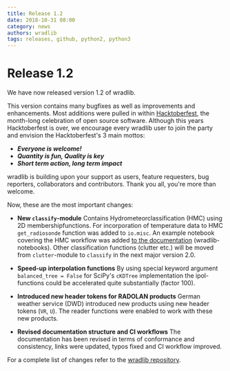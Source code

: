 ```yaml
---
title: Release 1.2
date: 2018-10-31 08:00
category: news
authors: wradlib
tags: releases, github, python2, python3
---
```


# Release 1.2

We have now released version 1.2 of wradlib.

This version contains many bugfixes as well as improvements and enhancements. Most additions were pulled in within [Hacktoberfest](https://hacktoberfest.digitalocean.com/), the month-long celebration of open source software. Although this years Hacktoberfest is over, we encourage every wradlib user to join the party and envision the Hacktoberfest's 3 main mottos:

- ***Everyone is welcome!***
- ***Quantity is fun, Quality is key***
- ***Short term action, long term impact***

wradlib is building upon your support as users, feature requesters, bug reporters, collaborators and contributors. Thank you all, you're more than welcome.

Now, these are the most important changes:

- **New `classify`-module**
Contains Hydrometeorclassification (HMC) using 2D membershipfunctions. For incorporation of temperature data to HMC `get_radiosonde` function was added to `io.misc`. An example notebook covering the HMC workflow was added [to the documentation](https://docs.wradlib.org/en/1.2.0/notebooks/classify/wradlib_2d_hmc.html) (wradlib-notebooks). Other classification functions (clutter etc.) will be moved from `clutter`-module to `classify` in the next major version 2.0.

- **Speed-up interpolation functions**
By using special keyword argument `balanced_tree = False` for SciPy's `cKDTree` implementation the ipol-functions could be accelerated quite substantially (factor 100).

- **Introduced new header tokens for RADOLAN products**
German weather service (DWD) introduced new products using new header tokens (`VR`, `U`). The reader functions were enabled to work with these new products.

- **Revised documentation structure and CI workflows**
The documentation has been revised in terms of conformance and consistency, links were updated, typos fixed and CI workflow improved.

For a complete list of changes refer to the [wradlib repository](https://github.com/wradlib/wradlib/commits/main).